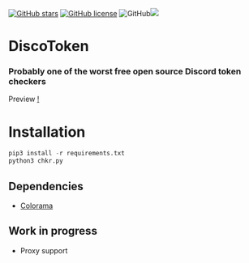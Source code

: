 [![GitHub stars](https://img.shields.io/github/stars/GoByeBye/DiscoToken?style=for-the-badge)](https://github.com/GoByeBye/DiscoToken/stargazers) [![GitHub license](https://img.shields.io/github/license/GoByeBye/DiscoToken?style=for-the-badge)](https://github.com/GoByeBye/DiscoToken) ![GitHub](https://img.shields.io/github/license/GoByeBye/DiscoToken?style=for-the-badge)![](https://img.shields.io/badge/PYTHON-3.X-blueviolet?style=for-the-badge)

# DiscoToken
### Probably one of the worst free open source Discord token checkers



Preview
[!](https://github.com/GoByeBye/DiscoToken/blob/master/Preview.gif)

# Installation
```python
pip3 install -r requirements.txt
python3 chkr.py
```

## Dependencies
* [Colorama](https://github.com/tartley/colorama "Colorama")

## Work in progress
* Proxy support
